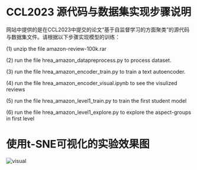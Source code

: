 # CCL2023 源代码与数据集实现步骤说明

网站中提供的是在CCL2023中提交的论文“基于自监督学习的方面聚类”的源代码与数据集文件。请根据以下步骤实现模型的训练：

(1) unzip the file amazon-review-100k.rar

(2) run the file hrea_amazon_datapreprocess.py to process dataset.

(3) run the file hrea_amazon_encoder_train.py to train a text autoencoder.

(4) run the file hrea_amazon_encoder_visual.ipynb to see the visulized reviews

(5) run the file hrea_amazon_level1_train.py to train the first student model

(6) run the file hrea_amazon_level1_explore.py to explore the aspect-groups in first level

# 使用t-SNE可视化的实验效果图
![visual](https://user-images.githubusercontent.com/130581857/231504050-030e2eb6-03ca-4aae-a3f4-3c536ee36d68.png)
